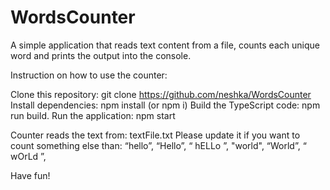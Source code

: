 # WordsCounter

A simple application that reads text content from a file,
counts each unique word and prints the output into the console.

Instruction on how to use the counter:

Clone this repository: git clone https://github.com/neshka/WordsCounter
Install dependencies: npm install (or npm i)
Build the TypeScript code: npm run build.
Run the application: npm start

Counter reads the text from: textFile.txt
Please update it if you want to count something else than:
“hello”, “Hello”, “ hELLo ”, "world", “World”, “ wOrLd ”,

Have fun!
